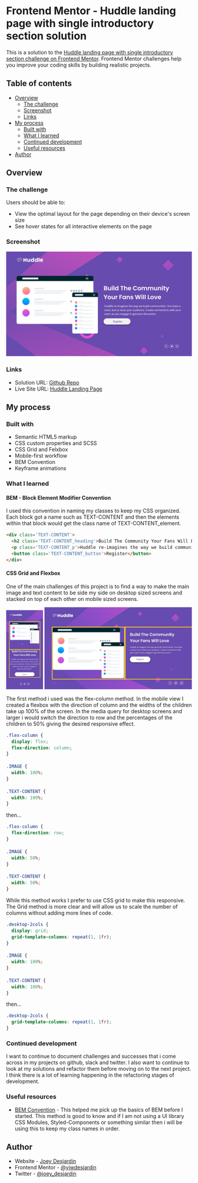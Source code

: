 # Frontend Mentor - Huddle landing page with single introductory section solution

This is a solution to the [Huddle landing page with single introductory section challenge on Frontend Mentor](https://www.frontendmentor.io/challenges/huddle-landing-page-with-a-single-introductory-section-B_2Wvxgi0). Frontend Mentor challenges help you improve your coding skills by building realistic projects. 

## Table of contents

- [Overview](#overview)
  - [The challenge](#the-challenge)
  - [Screenshot](#screenshot)
  - [Links](#links)
- [My process](#my-process)
  - [Built with](#built-with)
  - [What I learned](#what-i-learned)
  - [Continued development](#continued-development)
  - [Useful resources](#useful-resources)
- [Author](#author)

## Overview

### The challenge

Users should be able to:

- View the optimal layout for the page depending on their device's screen size
- See hover states for all interactive elements on the page

### Screenshot

![](./README_imgs/desktop-screenshot.jpg)

### Links

- Solution URL: [Github Repo](https://github.com/jwdesjardin/huddle-simple-landing-page)
- Live Site URL: [Huddle Landing Page](https://jwdesjardin.github.io/huddle-simple-landing-page/)

## My process

### Built with

- Semantic HTML5 markup
- CSS custom properties and SCSS
- CSS Grid and Felxbox
- Mobile-first workflow
- BEM Convention
- Keyframe animations


### What I learned

#### BEM - Block Element Modifier Convention

I used this convention in naming my classes to keep my CSS organized. Each block got a name such as TEXT-CONTENT and then the elements within that block would get the class name of TEXT-CONTENT_element. 

```html
<div class='TEXT-CONTENT'>
  <h2 class='TEXT-CONTENT_heading'>Build The Community Your Fans Will Love</h2>
  <p class='TEXT-CONTENT_p'>Huddle re-imagines the way we build communities...</p>
  <button class='TEXT-CONTENT_button'>Register</button>
</div>
```

#### CSS Grid and Flexbox

One of the main challenges of this project is to find a way to make the main image and text content to be side my side on desktop sized screens and stacked on top of each other on mobile sized screens.

<img src="./README_imgs/mobile-design-marked.jpg" alt="mobile columns" width="100">
<img src="./README_imgs/desktop-design-marked.jpg" alt="desktop columns" width="400">

The first method i used was the flex-column method. In the mobile view I created a flexbox with the direction of column and the widths of the children take up 100% of the screen. In the media query for desktop screens and larger i would switch the direction to row and the percentages of the children to 50% giving the desired responsive effect. 

```css
.flex-column {
  display: flex;
  flex-direction: column;
}

.IMAGE {
  width: 100%;
}

.TEXT-CONTENT {
  width: 100%;
}
```
then... 
```css
.flex-column {
  flex-direction: row;
}

.IMAGE {
  width: 50%;
}

.TEXT-CONTENT {
  width: 50%;
}
```

While this method works I prefer to use CSS grid to make this responsive. The Grid method is more clear and will allow us to scale the number of columns without adding more lines of code. 

```css
.desktop-2cols {
  display: grid;
  grid-template-columns: repeat(1, 1fr);
}

.IMAGE {
  width: 100%;
}

.TEXT-CONTENT {
  width: 100%;
}
```

then...

```css
.desktop-2cols {
  grid-template-columns: repeat(1, 1fr);
}
```

### Continued development

I want to continue to document challenges and successes that i come across in my projects on github, slack and twitter. I also want to continue to look at my solutions and refactor them before moving on to the next project. I think there is a lot of learning happening in the refactoring stages of development. 

### Useful resources

- [BEM Convention](https://en.bem.info/methodology/css/) - This helped me pick up the basics of BEM before I started. This method is good to know and if I am not using a UI library CSS Modules, Styled-Components or something similar then i will be using this to keep my class names in order.


## Author

- Website - [Joey Desjardin](https://www.joeydesjardin.com)
- Frontend Mentor - [@yjwdesjardin](https://www.frontendmentor.io/profile/jwdesjardin)
- Twitter - [@joey_desjardin](https://twitter.com/joey_desjardin)

